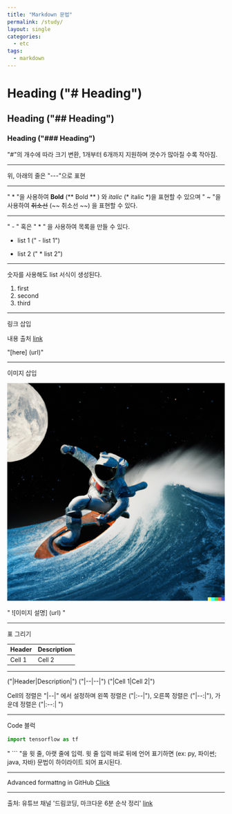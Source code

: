 ```yaml
---
title: "Markdown 문법"
permalink: /study/
layout: single
categories:
  - etc
tags:
  - markdown
---
```

# Heading ("# Heading")
## Heading ("## Heading")
### Heading ("### Heading")
"#"의 개수에 따라 크기 변환, 1개부터 6개까지 지원하며 갯수가 많아질 수록 작아짐.

---

위, 아래의 줄은 "---"으로 표현

---

" * "을 사용하여 **Bold** (** Bold ** ) 와 *italic* (* italic *)을 표현할 수 있으며
" ~ "을 사용하여 ~~취소선~~ (~~ 취소선 ~~) 을 표현할 수 있다.

---

" - " 혹은 " * " 을 사용하여 목록을 만들 수 있다.
- list 1 (" - list 1")
* list 2 (" * list 2")

---

숫자를 사용해도 list 서식이 생성된다.
1. first
2. second
3. third

---

링크 삽입

내용 출처 [link](https://www.youtube.com/watch?v=kMEb_BzyUqk&t=167s&ab_channel=%EB%93%9C%EB%A6%BC%EC%BD%94%EB%94%A9)

"[here] (url)"

---

이미지 삽입

![astronaut-surfing](../images/2022-10-04-markdown/astronaut-surfing.png)

" ![이미지 설명] (url) "

---

표 그리기

|Header|Description|
|--|--|
|Cell 1|Cell 2|

---

("|Header|Description|")
("|--|--|")
("|Cell 1|Cell 2|")

Cell의 정렬은 "|--|" 에서 설정하며 
왼쪽 정렬은 ("|:--|"), 오른쪽 정렬은 ("|--:|"), 가운데 정렬은 ("|:--:| ")

---

Code 블럭

```py
import tensorflow as tf
```

" ``` "을 윗 줄, 아랫 줄에 입력. 윗 줄 입력 바로 뒤에 언어 표기하면 (ex: py, 파이썬; java, 자바) 문법이 하이라이트 되어 표시된다.

---

Advanced formattng in GitHub [Click](https://docs.github.com/en/get-started/writing-on-github/working-with-advanced-formatting)

---

출처: 유튜브 채널 '드림코딩, 마크다운 6분 순삭 정리' [link](https://www.youtube.com/watch?v=kMEb_BzyUqk&t=167s&ab_channel=%EB%93%9C%EB%A6%BC%EC%BD%94%EB%94%A9)




